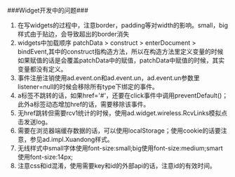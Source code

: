 ###Widget开发中的问题###
1. 在写widgets的过程中，注意border，padding等对width的影响。small，big样式由于贴边，会导致超出的border消失
2. widgets中加载顺序 patchData > construct > enterDocument > bindEvent,其中的construct指构造方法，所以在构造方法里定义变量的时候如果赋值的话是会覆盖patchData中的赋值，patchData中赋值的时候，其实变量都没有定义。
3. 事件注册注销使用ad.event.on和ad.event.un，ad.event.un参数里listener=null的时候会移除所有type下绑定的事件。
4. a标签不跳转的话，如果href='#'，还要在click事件中调用preventDefault()；此外a标签动态增加href的话，需要移除该事件。
5. 无href跳转但需要rcv1统计的时候，使用ad.widget.wireless.RcvLinks模拟点击发送log。
6. 需要在浏览器端缓存数据的话，可以使用localStorage；使用cookie的话要注意，参见ad.impl.Xuandong样式。
7. 无线样式中small字体使用font-size:small;big使用font-size:medium;smart使用font-size:14px;
8. 注意css和id混淆，使用需要key和id的外部api的话，注意id的有效时间。